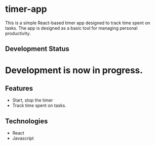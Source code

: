 # timer-app
This is a simple React-based timer app designed to track time spent on tasks.
The app is designed as a basic tool for managing personal productivity.

## Development Status
# Development is now in progress.

## Features
- Start, stop the timer
- Track time spent on tasks.

## Technologies
- React
- Javascript
